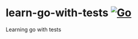 # learn-go-with-tests [![Go](https://github.com/alexander-jeff/learn-go-with-tests/actions/workflows/go.yml/badge.svg)](https://github.com/alexander-jeff/learn-go-with-tests/actions/workflows/go.yml)

Learning go with tests
